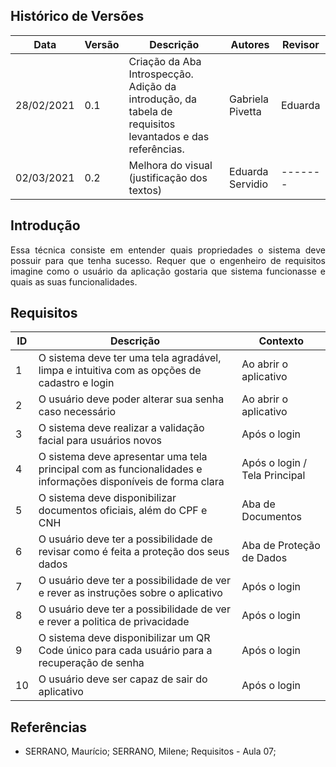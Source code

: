 ## Histórico de Versões

| Data       | Versão | Descrição         | Autores             | Revisor |
| ---------- | ------ |------------------ | ------------------- | ------- |
| 28/02/2021 | 0.1    | Criação da Aba Introspecção. Adição da introdução, da tabela de requisitos levantados e das referências. | Gabriela Pivetta    | Eduarda |
| 02/03/2021 | 0.2    | Melhora do visual (justificação dos textos) | Eduarda Servidio    | ------- |

## Introdução

<p align="justify">Essa técnica consiste em entender quais propriedades o sistema deve possuir para que tenha sucesso. Requer que o engenheiro de requisitos imagine como o usuário da aplicação gostaria que sistema funcionasse e quais as suas funcionalidades.</p>

## Requisitos

| ID | Descrição | Contexto |
| -- | --------- | -------- |
| 1  | O sistema deve ter uma tela agradável, limpa e intuitiva com as opções de cadastro e login | Ao abrir o aplicativo |
| 2  | O usuário deve poder alterar sua senha caso necessário | Ao abrir o aplicativo | 
| 3  | O sistema deve realizar a validação facial para usuários novos | Após o login |
| 4  | O sistema deve apresentar uma tela principal com as funcionalidades e informações disponíveis de forma clara | Após o login / Tela Principal |
| 5  | O sistema deve disponibilizar documentos oficiais, além do CPF e CNH | Aba de Documentos |
| 6  | O usuário deve ter a possibilidade de revisar como é feita a proteção dos seus dados | Aba de Proteção de Dados |
| 7  | O usuário deve ter a possibilidade de ver e rever as instruções sobre o aplicativo | Após o login |
| 8  | O usuário deve ter a possibilidade de ver e rever a politica de privacidade | Após o login |
| 9  | O sistema deve disponibilizar um QR Code único para cada usuário para a recuperação de senha | Após o login |
| 10 | O usuário deve ser capaz de sair do aplicativo | Após o login |

## Referências 

- SERRANO, Maurício; SERRANO, Milene; Requisitos - Aula 07;